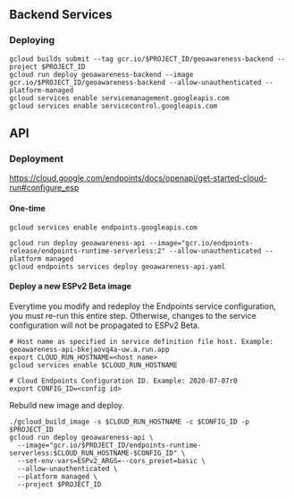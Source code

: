 ## Backend Services

### Deploying

```
gcloud builds submit --tag gcr.io/$PROJECT_ID/geoawareness-backend --project $PROJECT_ID
gcloud run deploy geoawareness-backend --image gcr.io/$PROJECT_ID/geoawareness-backend --allow-unauthenticated --platform-managed
gcloud services enable servicemanagement.googleapis.com
gcloud services enable servicecontrol.googleapis.com
```

## API

### Deployment

https://cloud.google.com/endpoints/docs/openapi/get-started-cloud-run#configure_esp

#### One-time

```
gcloud services enable endpoints.googleapis.com
```

```
gcloud run deploy geoawareness-api --image="gcr.io/endpoints-release/endpoints-runtime-serverless:2" --allow-unauthenticated --platform managed
gcloud endpoints services deploy geoawareness-api.yaml
```

#### Deploy a new ESPv2 Beta image

Everytime you modify and redeploy the Endpoints service configuration, you must re-run this entire step. Otherwise, changes to the service configuration will not be propagated to ESPv2 Beta.

```
# Host name as specified in service definition file host. Example: geoawareness-api-bkejaovq4a-uw.a.run.app
export CLOUD_RUN_HOSTNAME=<host name>
gcloud services enable $CLOUD_RUN_HOSTNAME

# Cloud Endpoints Configuration ID. Example: 2020-07-07r0
export CONFIG_ID=<config id>
```

Rebuild new image and deploy.

```
./gcloud_build_image -s $CLOUD_RUN_HOSTNAME -c $CONFIG_ID -p $PROJECT_ID
gcloud run deploy geoawareness-api \
  --image="gcr.io/$PROJECT_ID/endpoints-runtime-serverless:$CLOUD_RUN_HOSTNAME-$CONFIG_ID" \
  --set-env-vars=ESPv2_ARGS=--cors_preset=basic \
  --allow-unauthenticated \
  --platform managed \
  --project $PROJECT_ID
```
